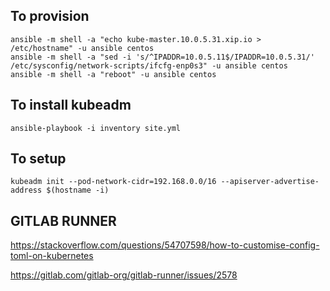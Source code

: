 ## To provision

```
ansible -m shell -a "echo kube-master.10.0.5.31.xip.io > /etc/hostname" -u ansible centos
ansible -m shell -a "sed -i 's/^IPADDR=10.0.5.11$/IPADDR=10.0.5.31/' /etc/sysconfig/network-scripts/ifcfg-enp0s3" -u ansible centos
ansible -m shell -a "reboot" -u ansible centos
```

## To install kubeadm

```
ansible-playbook -i inventory site.yml
```

## To setup

```
kubeadm init --pod-network-cidr=192.168.0.0/16 --apiserver-advertise-address $(hostname -i)
```

## GITLAB RUNNER

https://stackoverflow.com/questions/54707598/how-to-customise-config-toml-on-kubernetes

https://gitlab.com/gitlab-org/gitlab-runner/issues/2578
